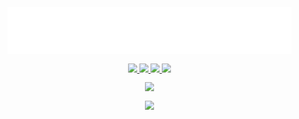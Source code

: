 <p align="center"><img src="img/howdy.svg" /></p>

<p align="center">
  <a href="https://github.com/torrobinson">
    <img src="https://img.shields.io/badge/GitHub-B5179E?logo=GitHub&logoColor=white" />
  </a>
  <a href="https://www.linkedin.com/in/torrobinson/">
    <img src="https://img.shields.io/badge/LinkedIn-4895EF?logo=LinkedIn&logoColor=white" />
  </a>
  <a href="https://www.last.fm/user/torrobinson">
    <img src="https://img.shields.io/badge/Last.fm-F72585?logo=Apple-Music&logoColor=white" />
  </a>
  <a href="https://www.torrobinson.com/">
    <img src="https://img.shields.io/badge/Personal%20Website-560BAD?logo=HomeAdvisor&logoColor=white" />
  </a>
</p>

<p align="center">
  <img src="https://github-readme-stats.vercel.app/api?username=torrobinson&count_private=true&include_all_commits=true&show_icons=true&theme=material-palenight&hide_border=true&bg_color=ffffff00&title_color=F72585&icon_color=5F93EB&text_color=A6ABCA&hide_rank=true" />
</p>
<p align="center">
  <img src="https://github-readme-stats.vercel.app/api/top-langs/?username=torrobinson&langs_count=10&layout=compact&title_color=F72585&hide_border=true&bg_color=ffffff00&custom_title=Languages&card_width=450&text_color=A6ABCA" />
</p>
